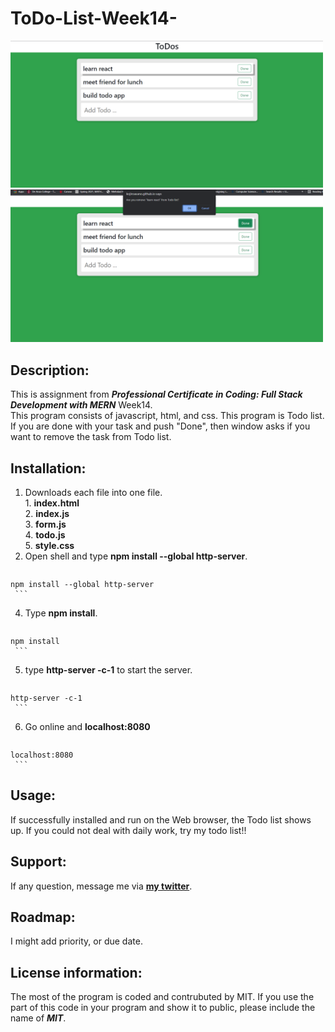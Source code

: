 # ToDo-List-Week14-
<div>
<img src="Todo_list1.png" width='500'/>
<img src="Todo_list2.png" width='500'/>
</div>

## Description:
  This is assignment from ***Professional Certificate in Coding: Full Stack Development with MERN*** Week14.</br>
  This program consists of javascript, html, and css.
  This program is Todo list. If you are done with your task and push "Done", then window asks if you want to remove the task from Todo list.

## Installation:
  1. Downloads each file into one file. <br>
    1. **index.html** <br>
    2. **index.js** <br>
    3. **form.js** <br>
    4. **todo.js** <br>
    5. **style.css** <br>
  3. Open shell and type **npm install --global http-server**.
     ```console
    npm install --global http-server
     ```
  4. Type **npm install**.
     ```console
    npm install
     ```
  5. type **http-server -c-1** to start the server.
     ```console
    http-server -c-1
     ```
  6. Go online and **localhost:8080**
     ```console
    localhost:8080
     ```
  
## Usage:
  <p>If successfully installed and run on the Web browser, the Todo list shows up. If you could not deal with daily work, try my todo list!!</p>
  
## Support:
  If any question, message me via **[my twitter](https://twitter.com/Kojiro38895598)**.
  
## Roadmap:
  I might add priority, or due date.
  
## License information: 
 The most of the program is coded and contrubuted by MIT. If you use the part of this code in your program and show it to public, please include the name of ***MIT***.
